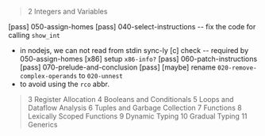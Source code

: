 > 2 Integers and Variables

[pass] 050-assign-homes
[pass] 040-select-instructions -- fix the code for calling `show_int`
- in nodejs, we can not read from stdin sync-ly
[c] check -- required by 050-assign-homes
[x86] setup `x86-info?`
[pass] 060-patch-instructions
[pass] 070-prelude-and-conclusion
[pass] [maybe] rename `020-remove-complex-operands` to `020-unnest`
- to avoid using the `rco` abbr.

> 3 Register Allocation
> 4 Booleans and Conditionals
> 5 Loops and Dataflow Analysis
> 6 Tuples and Garbage Collection
> 7 Functions
> 8 Lexically Scoped Functions
> 9 Dynamic Typing
> 10 Gradual Typing
> 11 Generics
